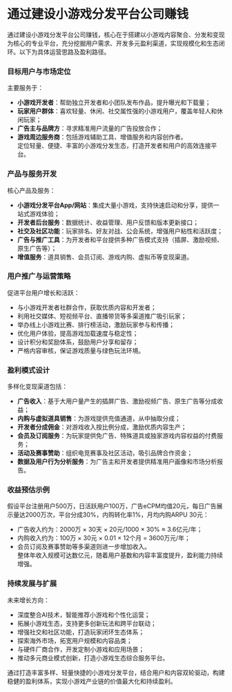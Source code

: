 # 通过建设小游戏分发平台公司赚钱
通过建设小游戏分发平台公司赚钱，核心在于搭建以小游戏内容聚合、分发和变现为核心的专业平台，充分挖掘用户需求、开发多元盈利渠道，实现规模化和生态闭环。以下为具体运营思路及盈利路径。

### 目标用户与市场定位  
主要服务于：  
* **小游戏开发者**：帮助独立开发者和小团队发布作品，提升曝光和下载量；  
* **玩家用户群体**：喜欢轻量、休闲、社交属性强的小游戏用户，覆盖年轻人和休闲玩家；  
* **广告主与品牌方**：寻求精准用户流量的广告投放合作；  
* **游戏周边服务商**：包括游戏辅助工具、增值服务和内容创作者。  
定位轻量、便捷、丰富的小游戏分发生态，打造开发者和用户的高效连接平台。

### 产品与服务开发  
核心产品及服务：  
* **小游戏分发平台App/网站**：集成大量小游戏，支持快速启动和分享，提供一站式游戏体验；  
* **开发者后台服务**：数据统计、收益管理、用户反馈和版本更新接口；  
* **社交及社区功能**：玩家排名、好友对战、公会系统，增强用户粘性和活跃度；  
* **广告与推广工具**：为开发者和平台提供多种广告模式支持（插屏、激励视频、原生广告等）；  
* **增值服务**：道具销售、会员订阅、游戏内购、虚拟币等变现渠道。

### 用户推广与运营策略  
促进平台用户增长和活跃：  
* 与小游戏开发者社群合作，获取优质内容和开发者；  
* 利用社交媒体、短视频平台、直播带货等多渠道推广吸引玩家；  
* 举办线上小游戏比赛、排行榜活动，激励玩家参与和传播；  
* 优化用户体验，提高游戏加载速度与稳定性；  
* 设计积分和奖励体系，鼓励用户分享和留存；  
* 严格内容审核，保证游戏质量与绿色玩法环境。

### 盈利模式设计  
多样化变现渠道包括：  
* **广告收入**：基于大用户量产生的插屏广告、激励视频广告、原生广告等分成收益；  
* **内购与虚拟道具销售**：为游戏提供充值通道，从中抽取分成；  
* **开发者分成佣金**：对游戏收入按比例分成，激励优质内容生产；  
* **会员及订阅服务**：为玩家提供免广告、特殊道具或独家游戏内容权益的付费服务；  
* **活动及赛事赞助**：组织电竞赛事及社区活动，吸引品牌合作资金；  
* **数据及用户行为分析服务**：为广告主和开发者提供精准用户画像和市场分析报告。

### 收益预估示例  
假设平台注册用户500万，日活跃用户100万，广告eCPM均值20元，每日广告展示量达2000万次，平台分成30%，内购转化率1%，月均内购ARPU 30元：  
* 广告收入约为：2000万 × 30天 × 20元/1000 × 30% ≈ 3.6亿元/年；  
* 内购收入约为：100万 × 30元 × 0.01 × 12个月 = 3600万元/年；  
* 会员订阅及赛事赞助等多渠道则进一步增加收入。  
整体年收入规模可达数亿元，随着用户基数和内容丰富度提升，盈利能力持续增强。

### 持续发展与扩展  
未来增长方向：  
* 深度整合AI技术，智能推荐小游戏和个性化运营；  
* 拓展小游戏生态，支持更多创新玩法和跨平台联动；  
* 增强社交和社区功能，打造玩家闭环生态体系；  
* 探索海外市场，拓宽用户规模和内容品类；  
* 与硬件厂商合作，开发定制小游戏和应用场景；  
* 推动多元商业模式创新，打造小游戏生态综合服务平台。

通过打造丰富多样、轻量快捷的小游戏分发平台，结合用户和内容双轮驱动，构建稳健的盈利体系，实现小游戏产业链的价值最大化和持续盈利。